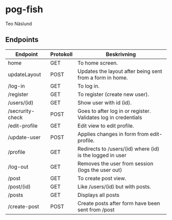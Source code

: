 # pog-fish
Teo Näslund

## Endpoints
| Endpoint | Protokoll | Beskrivning |
| --- | --- | --- |
| home | GET | To home screen. |
| updateLayout | POST| Updates the layout after being sent from a form in home. |
| /log-in | GET | To log in. |
| /register | GET | To register (create new user). |
| /users/(id) | GET | Show user with id (id). |
| /secrurity-check | POST | Goes to after log in or register. Validates log in credentials |
| /edit-profile | GET | Edit view to edit profile. |
| /update-user | POST | Applies changes in form from edit-profile. |
| /profile | GET | Redirects to /users/(id) where (id) is the logged in user |
| /log-out | GET | Removes the user from session (logs the user out) |
| /post | GET | To create post view. |
| /post/(id) | GET | Like /users/(id) but with posts. |
| /posts | GET | Displays all posts |
| /create-post | POST | Create posts after form have been sent from /post |
